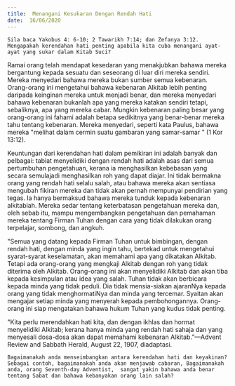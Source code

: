 ```yaml
---
title:  Menangani Kesukaran Dengan Rendah Hati
date:  16/06/2020
---
```


`Sila baca Yakobus 4: 6-10; 2 Tawarikh 7:14; dan Zefanya 3:12. Mengapakah kerendahan hati penting apabila kita cuba menangani ayat-ayat yang sukar dalam Kitab Suci?`

Ramai orang telah mendapat kesedaran yang menakjubkan bahawa mereka bergantung kepada sesuatu dan seseorang di luar diri mereka sendiri. Mereka menyedari bahawa mereka bukan sumber semua kebenaran. Orang-orang ini mengetahui bahawa kebenaran Alkitab lebih penting daripada keinginan mereka untuk   menjadi benar, dan mereka menyedari bahawa kebenaran bukanlah apa yang mereka katakan sendiri tetapi, sebaliknya, apa yang mereka cabar. Mungkin kebenaran paling besar yang   orang-orang ini fahami adalah betapa sedikitnya yang   benar-benar mereka tahu tentang kebenaran. Mereka menyedari, seperti kata Paulus, bahawa mereka "melihat dalam cermin suatu gambaran yang samar-samar " (1 Kor 13:12).

Keuntungan dari kerendahan hati  dalam pemikiran ini adalah banyak dan pelbagai: tabiat menyelidiki dengan rendah hati adalah asas dari semua pertumbuhan pengetahuan, kerana ia menghasilkan kebebasan yang secara semulajadi menghasilkan roh yang dapat diajar. Ini tidak bermakna orang yang rendah hati selalu salah, atau bahawa mereka akan sentiasa mengubah fikiran mereka dan tidak akan pernah mempunyai pendirian yang tegas. Ia hanya bermaksud bahawa mereka tunduk kepada kebenaran alkitabiah. Mereka sedar tentang keterbatasan pengetahuan mereka dan, oleh sebab itu, mampu mengembangkan pengetahuan dan pemahaman mereka tentang Firman Tuhan dengan cara yang tidak dilakukan orang terpelajar, sombong, dan angkuh.

"Semua yang  datang kepada Firman Tuhan untuk bimbingan, dengan rendah hati, dengan minda yang ingin tahu, bertekad untuk mengetahui syarat-syarat keselamatan, akan memahami apa yang dikatakan Alkitab. Tetapi ada orang-orang yang mengkaji Alkitab dengan roh yang tidak diterima oleh Alkitab. Orang-orang ini akan menyelidiki Alkitab dan  akan tiba kepada kesimpulan atau idea yang salah. Tuhan tidak akan berbicara kepada minda yang tidak peduli. Dia tidak mensia-siakan ajaranNya kepada orang yang tidak menghormatiNya dan minda yang tercemar. Syaitan akan mengajar setiap minda yang menyerah kepada pembohongannya.  Orang-orang ini siap mengatakan bahawa hukum Tuhan yang kudus tidak penting.

"Kita perlu merendahkan hati kita, dan dengan ikhlas dan hormat menyelidiki Alkitab; kerana hanya minda  yang rendah hati sahaja dan yang menyesali dosa-dosa akan dapat memahami kebenaran Alkitab.”—Advent Review and Sabbath Herald, August 22, 1907, diadaptasi.

`Bagaimanakah anda menseimbangkan antara kerendahan hati dan keyakinan? Sebagai contoh, bagaimanakah anda akan menjawab cabaran, Bagaimanakah anda, orang Seventh-day Adventist,  sangat yakin bahawa anda benar tentang Sabat dan bahawa kebanyakan orang lain salah?`